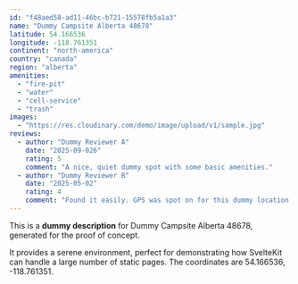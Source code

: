 ```yaml
---
id: "f48aed58-ad11-46bc-b721-15578fb5a1a3"
name: "Dummy Campsite Alberta 48678"
latitude: 54.166536
longitude: -118.761351
continent: "north-america"
country: "canada"
region: "alberta"
amenities:
  - "fire-pit"
  - "water"
  - "cell-service"
  - "trash"
images:
  - "https://res.cloudinary.com/demo/image/upload/v1/sample.jpg"
reviews:
  - author: "Dummy Reviewer A"
    date: "2025-09-026"
    rating: 5
    comment: "A nice, quiet dummy spot with some basic amenities."
  - author: "Dummy Reviewer B"
    date: "2025-05-02"
    rating: 4
    comment: "Found it easily. GPS was spot on for this dummy location."
---
```


This is a **dummy description** for Dummy Campsite Alberta 48678, generated for the proof of concept.

It provides a serene environment, perfect for demonstrating how SvelteKit can handle a large number of static pages. The coordinates are 54.166536, -118.761351.
